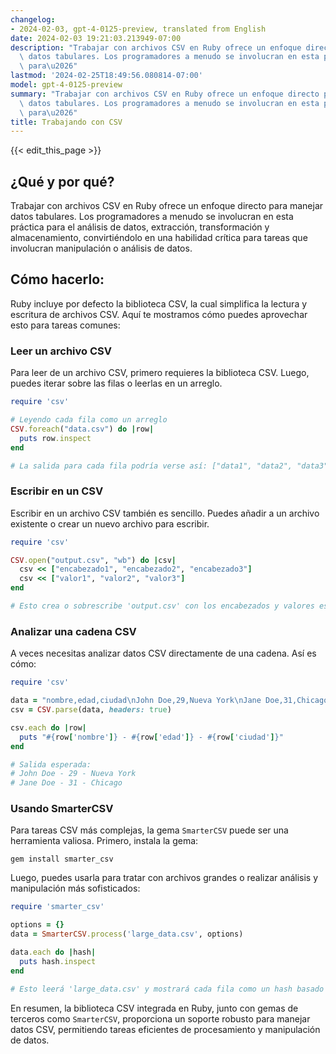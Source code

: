 ```yaml
---
changelog:
- 2024-02-03, gpt-4-0125-preview, translated from English
date: 2024-02-03 19:21:03.213949-07:00
description: "Trabajar con archivos CSV en Ruby ofrece un enfoque directo para manejar\
  \ datos tabulares. Los programadores a menudo se involucran en esta pr\xE1ctica\
  \ para\u2026"
lastmod: '2024-02-25T18:49:56.080814-07:00'
model: gpt-4-0125-preview
summary: "Trabajar con archivos CSV en Ruby ofrece un enfoque directo para manejar\
  \ datos tabulares. Los programadores a menudo se involucran en esta pr\xE1ctica\
  \ para\u2026"
title: Trabajando con CSV
---
```


{{< edit_this_page >}}

## ¿Qué y por qué?

Trabajar con archivos CSV en Ruby ofrece un enfoque directo para manejar datos tabulares. Los programadores a menudo se involucran en esta práctica para el análisis de datos, extracción, transformación y almacenamiento, convirtiéndolo en una habilidad crítica para tareas que involucran manipulación o análisis de datos.

## Cómo hacerlo:

Ruby incluye por defecto la biblioteca CSV, la cual simplifica la lectura y escritura de archivos CSV. Aquí te mostramos cómo puedes aprovechar esto para tareas comunes:

### Leer un archivo CSV
Para leer de un archivo CSV, primero requieres la biblioteca CSV. Luego, puedes iterar sobre las filas o leerlas en un arreglo.

```ruby
require 'csv'

# Leyendo cada fila como un arreglo
CSV.foreach("data.csv") do |row|
  puts row.inspect
end

# La salida para cada fila podría verse así: ["data1", "data2", "data3"]
```

### Escribir en un CSV
Escribir en un archivo CSV también es sencillo. Puedes añadir a un archivo existente o crear un nuevo archivo para escribir.

```ruby
require 'csv'

CSV.open("output.csv", "wb") do |csv|
  csv << ["encabezado1", "encabezado2", "encabezado3"]
  csv << ["valor1", "valor2", "valor3"]
end

# Esto crea o sobrescribe 'output.csv' con los encabezados y valores especificados.
```

### Analizar una cadena CSV
A veces necesitas analizar datos CSV directamente de una cadena. Así es cómo:

```ruby
require 'csv'

data = "nombre,edad,ciudad\nJohn Doe,29,Nueva York\nJane Doe,31,Chicago"
csv = CSV.parse(data, headers: true)

csv.each do |row|
  puts "#{row['nombre']} - #{row['edad']} - #{row['ciudad']}"
end

# Salida esperada:
# John Doe - 29 - Nueva York
# Jane Doe - 31 - Chicago
```

### Usando SmarterCSV
Para tareas CSV más complejas, la gema `SmarterCSV` puede ser una herramienta valiosa. Primero, instala la gema:

```shell
gem install smarter_csv
```

Luego, puedes usarla para tratar con archivos grandes o realizar análisis y manipulación más sofisticados:

```ruby
require 'smarter_csv'

options = {}
data = SmarterCSV.process('large_data.csv', options)

data.each do |hash|
  puts hash.inspect
end

# Esto leerá 'large_data.csv' y mostrará cada fila como un hash basado en los encabezados.
```

En resumen, la biblioteca CSV integrada en Ruby, junto con gemas de terceros como `SmarterCSV`, proporciona un soporte robusto para manejar datos CSV, permitiendo tareas eficientes de procesamiento y manipulación de datos.
